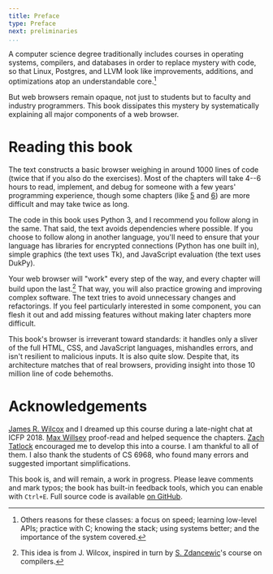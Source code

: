 ```yaml
---
title: Preface
type: Preface
next: preliminaries
...
```


A computer science degree traditionally includes courses in operating
systems, compilers, and databases in order to replace mystery with
code, so that Linux, Postgres, and LLVM look like improvements,
additions, and optimizations atop an understandable core.[^1]

[^1]: Others reasons for these classes: a focus on speed; learning
    low-level APIs; practice with C; knowing the stack; using systems
    better; and the importance of the system covered.

But web browsers remain opaque, not just to students but to faculty
and industry programmers. This book dissipates this mystery by
systematically explaining all major components of a web browser.


Reading this book
=================

The text constructs a basic browser weighing in around 1000 lines of
code (twice that if you also do the exercises). Most of the chapters
will take 4--6 hours to read, implement, and debug for someone with a
few years' programming experience, though some chapters (like
[5](layout.md) and [6](styles.md)) are more difficult and may take
twice as long.

The code in this book uses Python 3, and I recommend you follow along
in the same. That said, the text avoids dependencies where possible.
If you choose to follow along in another language, you'll need to
ensure that your language has libraries for encrypted connections
(Python has one built in), simple graphics (the text uses Tk), and
JavaScript evaluation (the text uses DukPy).

Your web browser will "work" every step of the way, and every chapter
will build upon the last.[^2] That way, you will also practice growing
and improving complex software. The text tries to avoid unnecessary
changes and refactorings. If you feel particularly interested in some
component, you can flesh it out and add missing features without
making later chapters more difficult.

[^2]: This idea is from J. Wilcox, inspired in turn by
    [S. Zdancewic](http://www.cis.upenn.edu/~stevez/)\'s course on
    compilers.

This book's browser is irreverant toward standards: it handles only a
sliver of the full HTML, CSS, and JavaScript languages, mishandles
errors, and isn't resilient to malicious inputs. It is also quite
slow. Despite that, its architecture matches that of real browsers,
providing insight into those 10 million line of code behemoths.


Acknowledgements
================

[James R. Wilcox](https://homes.cs.washington.edu/~jrw12/) and I
dreamed up this course during a late-night chat at ICFP 2018. [Max
Willsey](https://mwillsey.com/) proof-read and helped sequence the
chapters. [Zach Tatlock](https://homes.cs.washington.edu/~ztatlock/)
encouraged me to develop this into a course. I am thankful to all of
them. I also thank the students of CS 6968, who found many errors and
suggested important simplifications.

This book is, and will remain, a work in progress. Please leave
comments and mark typos; the book has built-in feedback tools, which
you can enable with `Ctrl+E`. Full source code is available [on
GitHub](https://github.com/pavpanchekha/emberfox).
